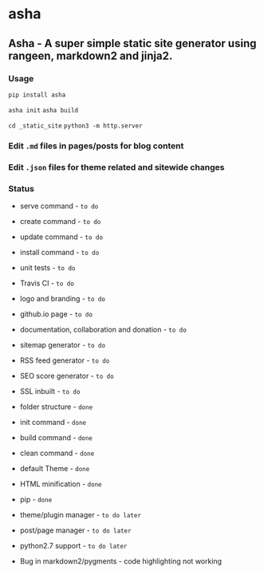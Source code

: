 # asha

## Asha - A super simple static site generator using rangeen, markdown2 and jinja2.

### Usage
`pip install asha`

`asha init`
`asha build`

`cd _static_site`
`python3 -m http.server`

### Edit `.md` files in pages/posts for blog content

### Edit `.json` files for theme related and sitewide changes

### Status

- serve command - `to do`
- create command - `to do`
- update command - `to do`
- install command - `to do`
- unit tests - `to do`
- Travis CI - `to do`
- logo and branding - `to do`
- github.io page - `to do`
- documentation, collaboration and donation - `to do`
- sitemap generator - `to do`
- RSS feed generator - `to do`
- SEO score generator - `to do`
- SSL inbuilt - `to do`

- folder structure - `done`
- init command - `done`
- build command - `done`
- clean command - `done`
- default Theme - `done`
- HTML minification - `done`
- pip - `done`

- theme/plugin manager - `to do later`
- post/page manager - `to do later`
- python2.7 support - `to do later`

- Bug in markdown2/pygments - code highlighting not working

